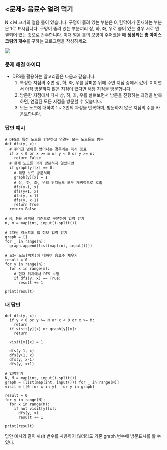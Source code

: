 ## <문제> 음료수 얼려 먹기
N x M 크기의 얼음 틀이 있습니다. 구멍이 뚫려 있는 부분은 0, 칸막이가 존재하는 부분은 1로 표시됩니다. 
구멍이 뚫려 있는 부분끼리 상, 하, 좌, 우로 붙어 있는 경우 서로 연결되어 있는 것으로 간주합니다. 
이때 얼음 틀의 모양이 주어졌을 때 **생성되는 총 아이스크림의 개수**를 구하는 프로그램을 작성하세요.

<img src=https://user-images.githubusercontent.com/62216628/161420890-1d7c3444-f0a3-4bba-aa01-a2cb3b6c2ca8.png witdh=400px></img>

### 문제 해결 아이디
- DFS를 활용하는 알고리즘은 다음과 같습니다.
  1. 특정한 지점의 주변 상, 하, 좌, 우를 살펴본 뒤에 주변 지점 중에서 값이 '0'이면서 아직 방문하지 않은 지점이 있다면 해당 지점을 방문합니다.
  2. 방문한 지점에서 다시 상, 하, 좌, 우를 살펴보면서 방문을 진행하는 과정을 반복하면, 연결된 모든 지점을 방문할 수 있습니다.
  3. 모든 노드에 대하여 1 ~ 2번의 과정을 반복하며, 방문하지 않은 지점의 수를 카운트합니다.

### 답안 예시
```
# DFS로 특정 노드를 방문하고 연결된 모든 노드들도 방문
def dfs(y, x):
  # 주어진 범위를 벗어나는 경우에는 즉시 종료
  if x < 0 or x >= m or y < 0 or y >= n:
    return False
  # 현재 노드를 아직 방문하지 않았다면
  if graph[y][x] == 0:
    # 해당 노드 방문처리
    graph[y][x] = 1
    # 상, 하, 좌, 우의 위치들도 모두 재귀적으로 호출
    dfs(y-1, x)
    dfs(y+1, x)
    dfs(y, x-1)
    dfs(y, x+1)
    return True
  return False
  
# N, M을 공백을 기준으로 구분하여 입력 받기
n, m = map(int, input().split())

# 2차원 리스트의 맵 정보 입력 받기
graph = []
for _ in range(n):
  graph.append(list(map(int, input())))
  
# 모든 노드(위치)에 대하여 음료수 채우기
result = 0
for y in range(n):
  for x in range(m):
    # 현재 위치에서 DFS 수행
    if dfs(y, x) == True:
      result += 1

print(result)
```

### 내 답안
```
def dfs(y, x):
  if y < 0 or y >= N or x < 0 or x >= M:
    return
  if visit[y][x] or graph[y][x]:
    return
  
  visit[y][x] = 1
  
  dfs(y-1, x)
  dfs(y+1, x)
  dfs(y, x-1)
  dfs(y, x+1)
  
# 입력받기
N, M = map(int, input().split())
graph = [list(map(int, input())) for _ in range(N)]
visit = [[0 for x in y]  for y in graph]

result = 0
for y in range(N):
  for x in range(M):
    if not visit[y][x]:
      dfs(y, x)
      result += 1

print(result)
```
답안 예시와 같이 visit 변수를 사용하지 않더라도 기존 graph 변수에 방문표시를 할 수 있다.

